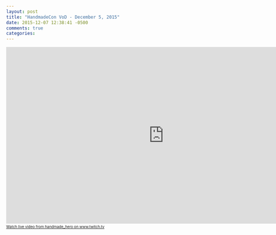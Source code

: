 ```yaml
---
layout: post
title: "HandmadeCon VoD - December 5, 2015"
date: 2015-12-07 12:38:41 -0500
comments: true
categories:
---
```


<iframe src="http://player.twitch.tv/?video=v28412914&autoplay=false" frameborder="0" scrolling="no"  width="853" height="480"></iframe><a href="http://www.twitch.tv/handmade_hero?tt_medium=live_embed&tt_content=text_link" style="padding:2px 0px 4px; display:block; width:345px; font-weight:normal; font-size:10px;text-decoration:underline;">Watch live video from handmade_hero on www.twitch.tv</a>